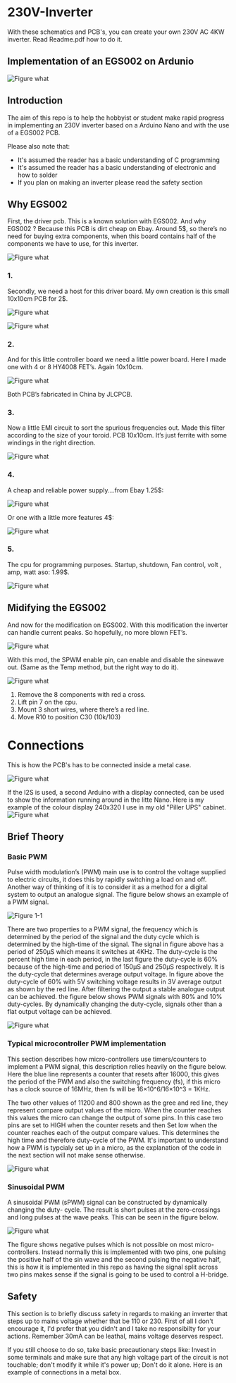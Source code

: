 # 230V-Inverter
With these schematics and PCB's, you can create your own 230V AC 4KW inverter.
Read Readme.pdf  how to do it.

## Implementation of an EGS002 on Ardunio

![Figure what](https://github.com/tvixen/230V-Inverter/blob/master/230V%20Inverter/doc/1.jpg?raw=true "Figure")

## Introduction

The aim of this repo is to help the hobbyist or student make rapid progress in implementing an 230V inverter based on a Arduino Nano and with the use of a EGS002 PCB.

Please also note that:

 * It's assumed the reader has a basic understanding of C programming
 * It's assumed the reader has a basic understanding of electronic and how to solder
 * If you plan on making an inverter please read the safety section

## Why EGS002

First, the driver pcb. This is a known solution with EGS002.  And why EGS002 ? Because this PCB is dirt cheap on Ebay. Around 5$, 
so there’s no need for buying extra components, when this board contains half of the components we have to use, for this inverter.

![Figure what](https://github.com/tvixen/230V-Inverter/blob/master/230V%20Inverter/doc/1.jpg?raw=true "Figure")

### 1.	

Secondly, we need a host for this driver board. My own creation is this small 10x10cm PCB for 2$.

![Figure what](https://github.com/tvixen/230V-Inverter/blob/master/230V%20Inverter/doc/2.jpg?raw=true "Figure")

![Figure what](https://github.com/tvixen/230V-Inverter/blob/master/230V%20Inverter/doc/3.jpg?raw=true "Figure")

### 2.	

And for this little controller board we need a little power board. Here I made one with 4 or 8 HY4008 FET’s. Again 10x10cm.

![Figure what](https://github.com/tvixen/230V-Inverter/blob/master/230V%20Inverter/doc/4.jpg?raw=true "Figure")

Both PCB’s fabricated in China by JLCPCB.

### 3.	

Now a little EMI circuit to sort the spurious frequencies out. 
Made this filter according to the size of your toroid. PCB 10x10cm.  It’s just ferrite with some windings in the right direction.

![Figure what](https://github.com/tvixen/230V-Inverter/blob/master/230V%20Inverter/doc/5.jpg?raw=true "Figure") 

### 4.	

A cheap and reliable power supply….from Ebay 1.25$:

![Figure what](https://github.com/tvixen/230V-Inverter/blob/master/230V%20Inverter/doc/6.jpg?raw=true "Figure") 

Or one with a little more features 4$:

![Figure what](https://github.com/tvixen/230V-Inverter/blob/master/230V%20Inverter/doc/7.jpg?raw=true "Figure") 


### 5.	

The cpu for programming purposes.  Startup, shutdown, Fan control, volt , amp, watt aso: 1.99$.

![Figure what](https://github.com/tvixen/230V-Inverter/blob/master/230V%20Inverter/doc/8.jpg?raw=true "Figure") 
 

## Midifying the EGS002 

And now for the modification on EGS002. With this modification the inverter can handle current peaks. So hopefully, no more blown FET’s.

![Figure what](https://github.com/tvixen/230V-Inverter/blob/master/230V%20Inverter/doc/9.jpg?raw=true "Figure")  

With this mod, the SPWM enable pin, can enable and disable the sinewave out. (Same as the Temp method, but the right way to do it).  

![Figure what](https://github.com/tvixen/230V-Inverter/blob/master/230V%20Inverter/doc/10.jpg?raw=true "Figure")  

1. Remove the 8 components with red a cross.
2. Lift pin 7 on the cpu.
3. Mount 3 short wires, where there’s a red line.
4. Move R10 to position C30 (10k/103)


# Connections

This is how the PCB's has to be connected inside a metal case.

![Figure what](https://github.com/tvixen/230V-Inverter/blob/master/230V%20Inverter/doc/11.jpg?raw=true "Figure") 

If the I2S is used, a second Arduino with a display connected, can be used to show the information running around in the litte Nano.
Here is my example of the colour display 240x320 I use in my old "Piller UPS" cabinet.
![Figure what](https://github.com/tvixen/230V-Inverter/blob/master/230V%20Inverter/doc/display.jpg?raw=true "Figure")  


## Brief Theory
### Basic PWM

Pulse width modulation’s (PWM) main use is to control the voltage supplied to electric circuits, it does this by rapidly switching a load on and off. Another way of thinking of it is to consider it as a method for a digital system to output an analogue signal. The figure below shows an example of a PWM signal.

![Figure 1-1](https://github.com/Terbytes/Arduino-Atmel-sPWM/blob/master/im/basicPWM_3.png?raw=true "Figure 1.1")

There are two properties to a PWM signal, the frequency which is determined by the period of the signal and the duty cycle which is determined by the high-time of the signal. The signal in figure above has a period of 250μS which means it switches at 4KHz. The duty-cycle is the percent high time in each period, in the last figure the duty-cycle is 60% because of the high-time and period of 150μS and 250μS respectively. It is the duty-cycle that determines average output voltage. In figure above the duty-cycle of 60% with 5V switching voltage results in 3V average output as shown by the red line. After filtering the output a stable analogue output can be achieved. the figure below shows PWM signals with 80% and 10% duty-cycles. By dynamically changing the duty-cycle, signals other than a flat output voltage can be achieved.

![Figure what](https://github.com/Terbytes/Arduino-Atmel-sPWM/blob/master/im/basicPWM_4.png?raw=true "Figure")


### Typical microcontroller PWM implementation

This section describes how micro-controllers use timers/counters to implement a PWM signal, this description relies heavily on the figure below. Here the blue line represents a counter that resets after 16000, this gives the period of the PWM and also the switching frequency (fs), if this micro has a clock source of 16MHz, then fs will be 16×10^6/16×10^3 = 1KHz.

The two other values of 11200 and 800 shown as the gree and red line, they represent compare output values of the micro. When the counter reaches this values the micro can change the output of some pins. In this case two pins are set to HIGH when the counter resets and then Set low when the counter reaches each of the output compare values. This determines the high time and therefore duty-cycle of the PWM. It's important to understand how a PWM is typcialy set up in a micro, as the explanation of the code in the next section will not make sense otherwise.

![Figure what](https://github.com/Terbytes/Arduino-Atmel-sPWM/blob/master/im/sawtooth_counter_1.png?raw=true "Figure")

### Sinusoidal PWM

A sinusoidal PWM (sPWM) signal can be constructed by dynamically changing the duty- cycle. The result is short pulses at the zero-crossings and long pulses at the wave peaks. This can be seen in the figure below.

![Figure what](https://github.com/Terbytes/Arduino-Atmel-sPWM/blob/master/im/PWMsin_2.png?raw=true "Figure")

The figure shows negative pulses which is not possible on most micro-controllers. Instead normally this is implemented with two pins, one pulsing the positive half of the sin wave and the second pulsing the negative half, this is how it is implemented in this repo as having the signal split across two pins makes sense if the signal is going to be used to control a H-bridge.

## Safety

This section is to briefly discuss safety in regards to making an inverter that steps up to  mains voltage whether that be 110 or 230. First of all I don't encourage it, I'd prefer that you didn't and I take no responsibilty for your actions. Remember 30mA can be leathal, mains voltage deserves respect.

If you still choose to do so, take basic precautionary steps like: Invest in some terminals and make sure that any high voltage part of the circuit is not touchable; don't modify it while it's power up; Don't do it alone.
Here is an example of connections in a metal box. 
 
